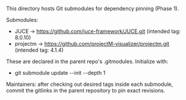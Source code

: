 This directory hosts Git submodules for dependency pinning (Phase 1).

Submodules:
- JUCE → https://github.com/juce-framework/JUCE.git (intended tag: 8.0.10)
- projectm → https://github.com/projectM-visualizer/projectm.git (intended tag: 4.1.4)

These are declared in the parent repo's .gitmodules. Initialize with:
- git submodule update --init --depth 1

Maintainers: after checking out desired tags inside each submodule, commit the gitlinks in the parent repository to pin exact revisions.
